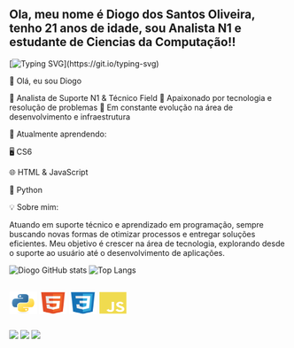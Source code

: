 ## Ola, meu nome é Diogo dos Santos Oliveira, tenho 21 anos de idade, sou Analista N1 e estudante de Ciencias da Computação!!


[![Typing SVG](https://readme-typing-svg.herokuapp.com/?color=1C0052&size=35&center=true&vCenter=true&width=1000&lines=Sejam+bem+vindos+ao+meu+perfil;fiquem+à+vontade!)](https://git.io/typing-svg)


👋 Olá, eu sou Diogo

🔹 Analista de Suporte N1 & Técnico Field
🔹 Apaixonado por tecnologia e resolução de problemas
🔹 Em constante evolução na área de desenvolvimento e infraestrutura

🚀 Atualmente aprendendo:

🖥️ CS6 

🌐 HTML & JavaScript

🐍 Python

💡 Sobre mim:

Atuando em suporte técnico e aprendizado em programação, sempre buscando novas formas de otimizar processos e entregar soluções eficientes.
Meu objetivo é crescer na área de tecnologia, explorando desde o suporte ao usuário até o desenvolvimento de aplicações.

![Diogo GitHub stats](https://github-readme-stats.vercel.app/api?username=dsodiogo&show_icons=true&theme=dracula) ![Top Langs](https://github-readme-stats.vercel.app/api/top-langs/?username=Diogo&layout=compact&theme=dracula)

<div style="display: inline_block"><br>
  <img align="center" alt="Diogo-Python" height="40" width="50" src="https://raw.githubusercontent.com/devicons/devicon/master/icons/python/python-original.svg">
  <img align="center" alt="Diogo-HTML" height="40" width="50" src="https://raw.githubusercontent.com/devicons/devicon/master/icons/html5/html5-original.svg">
  <img align="center" alt="Diogo-CSS" height="40" width="50" src="https://raw.githubusercontent.com/devicons/devicon/master/icons/css3/css3-original.svg"> 
  <img align="center" alt="Diogo-Js" height="40" width="50" src="https://raw.githubusercontent.com/devicons/devicon/master/icons/javascript/javascript-plain.svg">
</div>
  
  ##
 
<div> 
  <a href="https://www.instagram.com/diogo.dso/" target="_blank"><img src="https://img.shields.io/badge/-Instagram-%23E4405F?style=for-the-badge&logo=instagram&logoColor=white" target="_blank"></a>
  <a href = "mailto:dgooliveira.2004@gmail.com"><img src="https://img.shields.io/badge/-Gmail-%23333?style=for-the-badge&logo=gmail&logoColor=white" target="_blank"></a>
  <a href="https://www.linkedin.com/in/diogodso/" target="_blank"><img src="https://img.shields.io/badge/-LinkedIn-%230077B5?style=for-the-badge&logo=linkedin&logoColor=white" target="_blank"></a> 
  
  
</div>
